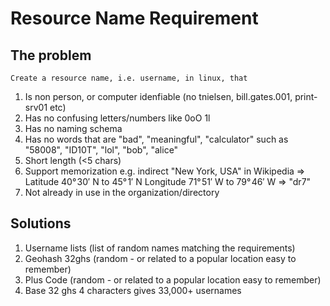 # Resource Name Requirement

## The problem

    Create a resource name, i.e. username, in linux, that
    
1) Is non person, or computer idenfiable (no tnielsen, bill.gates.001, print-srv01 etc)  
2) Has no confusing letters/numbers like 0oO 1l  
3) Has no naming schema  
4) Has no words that are "bad", "meaningful", "calculator" such as "58008", "ID10T", "lol", "bob", "alice"  
5) Short length (<5 chars)  
6) Support memorization e.g. indirect "New York, USA" in Wikipedia => Latitude	40° 30′ N to 45° 1′ N 
Longitude	71° 51′ W to 79° 46′ W => "dr7"  
7) Not already in use in the organization/directory  

## Solutions
1) Username lists (list of random names matching the requirements)
2) Geohash 32ghs (random - or related to a popular location easy to remember)  
3) Plus Code (random - or related to a popular location easy to remember)
4) Base 32 ghs 4 characters gives 33,000+ usernames
